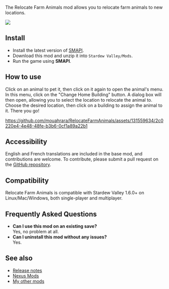 The Relocate Farm Animals mod allows you to relocate farm animals to new locations.

![](https://raw.githubusercontent.com/wiki/mouahrara/RelocateFarmAnimals/images/main.jpg)

## Install
- Install the latest version of [SMAPI](https://smapi.io).
- Download this mod and unzip it into `Stardew Valley/Mods`.
- Run the game using **SMAPI**.

## How to use
Click on an animal to pet it, then click on it again to open the animal's menu. In this menu, click on the "Change Home Building" button. A dialog box will then open, allowing you to select the location to relocate the animal to. Choose the desired location, then click on a building to assign the animal to it. There you go!

https://github.com/mouahrara/RelocateFarmAnimals/assets/131559634/2c0220e4-4e48-48fe-b3b6-0cf1a89a22b1

## Accessibility
English and French translations are included in the base mod, and contributions are welcome. To contribute, please submit a pull request on the [GitHub repository](https://github.com/mouahrara/RelocateFarmAnimals/pulls).

## Compatibility
Relocate Farm Animals is compatible with Stardew Valley 1.6.0+ on Linux/Mac/Windows, both single-player and multiplayer.

## Frequently Asked Questions
- **Can I use this mod on an existing save?**\
Yes, no problem at all.
- **Can I uninstall this mod without any issues?**\
Yes.

## See also
- [Release notes](https://github.com/mouahrara/RelocateFarmAnimals/releases)
- [Nexus Mods](https://www.nexusmods.com/stardewvalley/mods/20606)
- [My other mods](https://www.nexusmods.com/stardewvalley/users/190812873?tab=user+files)
